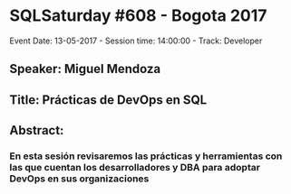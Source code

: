 # SQLSaturday #608 - Bogota 2017
Event Date: 13-05-2017 - Session time: 14:00:00 - Track: Developer
## Speaker: Miguel Mendoza
## Title: Prácticas de DevOps en SQL
## Abstract:
### En esta sesión revisaremos las prácticas y herramientas con las que cuentan los desarrolladores y DBA para adoptar DevOps en sus organizaciones
